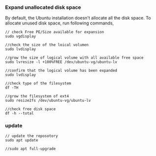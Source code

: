 ### Expand unallocated disk space
By default, the Ubuntu installation doesn't allocate all the disk space. To allocate unused disk space, run following 
commands,
```
// check Free PE/Size available for expansion
sudo vgdisplay

//check the size of the loical volumen
sudo lvdisplay

//grow the size of logical volume with all available free space
sudo lvresize -l +100%FREE /dev/ubuntu-vg/ubuntu-lv

//confirm that the logical volume has been expanded
sudo lvdisplay

//check type of the filesystem
df -TH

//grow the filesystem of ext4
sudo resize2fs /dev/ubuntu-vg/ubuntu-lv

//check free disk space
df -h --total
```

### update
```
// update the reposotory
sudo apt update

//sudo apt full-upgrade
```